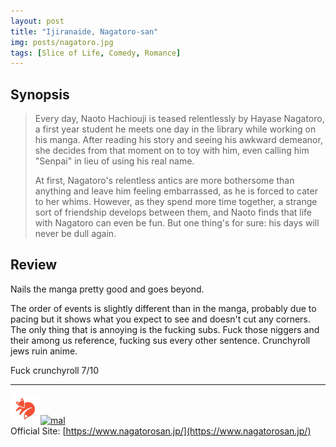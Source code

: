 ```yaml
---
layout: post
title: "Ijiranaide, Nagatoro-san"
img: posts/nagatoro.jpg 
tags: [Slice of Life, Comedy, Romance]
---
```


## Synopsis
>Every day, Naoto Hachiouji is teased relentlessly by Hayase Nagatoro, a first year student he meets one day in the library while working on his manga. After reading his story and seeing his awkward demeanor, she decides from that moment on to toy with him, even calling him "Senpai" in lieu of using his real name.
>
>At first, Nagatoro's relentless antics are more bothersome than anything and leave him feeling embarrassed, as he is forced to cater to her whims. However, as they spend more time together, a strange sort of friendship develops between them, and Naoto finds that life with Nagatoro can even be fun. But one thing's for sure: his days will never be dull again.

## Review
Nails the manga pretty good and goes beyond.

The order of events is slightly different than in the manga, probably due to pacing but it shows what you expect to see and doesn't cut any corners. The only thing that is annoying is the fucking subs. Fuck those niggers and their among us reference, fucking sus every other sentence. Crunchyroll jews ruin anime.
   
Fuck crunchyroll 7/10

---

[![kitsu](..\assets\img\kitsu.png)](https://kitsu.io/anime/ijiranaide-nagatoro-san)[![mal](..\assets\img\mal.ico)](https://myanimelist.net/anime/42361/Ijiranaide_Nagatoro-san)  
Official Site: [https://www.nagatorosan.jp/](https://www.nagatorosan.jp/)  